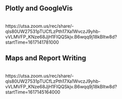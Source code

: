 ## Plotly and GoogleVis
</br>
https://utsa.zoom.us/rec/share/-qls80UW27531pTUCfLzPth17Xa1WvczJ9yhb-vVLMVFP_KNze68JjH1FIQQSkjv.B6wqq9j18kBItw8d?startTime=1617141781000

## Maps and Report Writing
</br>
https://utsa.zoom.us/rec/share/-qls80UW27531pTUCfLzPth17Xa1WvczJ9yhb-vVLMVFP_KNze68JjH1FIQQSkjv.B6wqq9j18kBItw8d?startTime=1617145164000